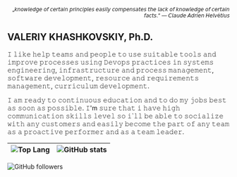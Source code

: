 <p align="right"><sub> „𝘬𝘯𝘰𝘸𝘭𝘦𝘥𝘨𝘦 𝘰𝘧 𝘤𝘦𝘳𝘵𝘢𝘪𝘯 𝘱𝘳𝘪𝘯𝘤𝘪𝘱𝘭𝘦𝘴 𝘦𝘢𝘴𝘪𝘭𝘺 𝘤𝘰𝘮𝘱𝘦𝘯𝘴𝘢𝘵𝘦𝘴 𝘵𝘩𝘦 𝘭𝘢𝘤𝘬 𝘰𝘧 𝘬𝘯𝘰𝘸𝘭𝘦𝘥𝘨𝘦 𝘰𝘧 𝘤𝘦𝘳𝘵𝘢𝘪𝘯 𝘧𝘢𝘤𝘵𝘴.“ —  𝘊𝘭𝘢𝘶𝘥𝘦 𝘈𝘥𝘳𝘪𝘦𝘯 𝘏𝘦𝘭𝘷é𝘵𝘪𝘶𝘴 </sub></p>

VALERIY KHASHKOVSKIY,
Ph.D.
---
𝙸 𝚕𝚒𝚔𝚎 𝚑𝚎𝚕𝚙 𝚝𝚎𝚊𝚖𝚜 𝚊𝚗𝚍 𝚙𝚎𝚘𝚙𝚕𝚎 𝚝𝚘 𝚞𝚜𝚎 𝚜𝚞𝚒𝚝𝚊𝚋𝚕𝚎 𝚝𝚘𝚘𝚕𝚜 𝚊𝚗𝚍 𝚒𝚖𝚙𝚛𝚘𝚟𝚎 𝚙𝚛𝚘𝚌𝚎𝚜𝚜𝚎𝚜 𝚞𝚜𝚒𝚗𝚐 𝙳𝚎𝚟𝚘𝚙𝚜 𝚙𝚛𝚊𝚌𝚝𝚒𝚌𝚎𝚜 𝚒𝚗 𝚜𝚢𝚜𝚝𝚎𝚖𝚜 𝚎𝚗𝚐𝚒𝚗𝚎𝚎𝚛𝚒𝚗𝚐, 𝚒𝚗𝚏𝚛𝚊𝚜𝚝𝚛𝚞𝚌𝚝𝚞𝚛𝚎 𝚊𝚗𝚍 𝚙𝚛𝚘𝚌𝚎𝚜𝚜 𝚖𝚊𝚗𝚊𝚐𝚎𝚖𝚎𝚗𝚝, 𝚜𝚘𝚏𝚝𝚠𝚊𝚛𝚎 𝚍𝚎𝚟𝚎𝚕𝚘𝚙𝚖𝚎𝚗𝚝, 𝚛𝚎𝚜𝚘𝚞𝚛𝚌𝚎 𝚊𝚗𝚍 𝚛𝚎𝚚𝚞𝚒𝚛𝚎𝚖𝚎𝚗𝚝𝚜 𝚖𝚊𝚗𝚊𝚐𝚎𝚖𝚎𝚗𝚝, 𝚌𝚞𝚛𝚛𝚒𝚌𝚞𝚕𝚞𝚖 𝚍𝚎𝚟𝚎𝚕𝚘𝚙𝚖𝚎𝚗𝚝.

𝙸 𝚊𝚖 𝚛𝚎𝚊𝚍𝚢 𝚝𝚘 𝚌𝚘𝚗𝚝𝚒𝚗𝚞𝚘𝚞𝚜 𝚎𝚍𝚞𝚌𝚊𝚝𝚒𝚘𝚗 𝚊𝚗𝚍 𝚝𝚘 𝚍𝚘 𝚖𝚢 𝚓𝚘𝚋𝚜 𝚋𝚎𝚜𝚝 𝚊𝚜 𝚜𝚘𝚘𝚗 𝚊𝚜 𝚙𝚘𝚜𝚜𝚒𝚋𝚕𝚎. 𝙸'm 𝚜𝚞𝚛𝚎 𝚝𝚑𝚊𝚝 𝚒 𝚑𝚊𝚟𝚎 𝚑𝚒𝚐𝚑 𝚌𝚘𝚖𝚖𝚞𝚗𝚒𝚌𝚊𝚝𝚒𝚘𝚗 𝚜𝚔𝚒𝚕𝚕𝚜 𝚕𝚎𝚟𝚎𝚕 𝚜𝚘 𝚒`𝚕𝚕 𝚋𝚎 𝚊𝚋𝚕𝚎 𝚝𝚘 𝚜𝚘𝚌𝚒𝚊𝚕𝚒𝚣𝚎 𝚠𝚒𝚝𝚑 𝚊𝚗𝚢 𝚌𝚞𝚜𝚝𝚘𝚖𝚎𝚛𝚜 𝚊𝚗𝚍 𝚎𝚊𝚜𝚒𝚕𝚢 𝚋𝚎𝚌𝚘𝚖𝚎 𝚝𝚑𝚎 𝚙𝚊𝚛𝚝 𝚘𝚏 𝚊𝚗𝚢 𝚝𝚎𝚊𝚖 𝚊𝚜 𝚊 𝚙𝚛𝚘𝚊𝚌𝚝𝚒𝚟𝚎 𝚙𝚎𝚛𝚏𝚘𝚛𝚖𝚎𝚛 𝚊𝚗𝚍 𝚊𝚜 𝚊 𝚝𝚎𝚊𝚖 𝚕𝚎𝚊𝚍𝚎𝚛.

| ![Top Lang](https://github-readme-stats.vercel.app/api/top-langs/?username=vvkhash&show_icons=true) | ![GitHub stats](https://github-readme-stats.vercel.app/api?username=vvkhash&show_icons=true&layout=compact)  |
|---|---|

![GitHub followers](https://img.shields.io/github/followers/vvkhash?style=social)
